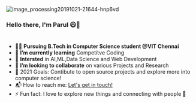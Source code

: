 ![image_processing20191021-21644-hnp6vd](https://user-images.githubusercontent.com/73463780/133124986-1c311136-34ec-4718-b94d-35d2acaa8e1b.gif)
### Hello there, I'm Parul 😃👋 
#
<!--
**parul108/parul108** is a ✨ _special_ ✨ repository because its `README.md` (this file) appears on your GitHub profile.

Here are some ideas to get you started:
-->
* 👩‍🎓 **Pursuing B.Tech in Computer Science student @VIT Chennai**
* 🌱 **I’m currently learning** Competitve Coding
* 🌟 **Intersted** in AI,ML,Data Science and Web Development
* 👯 **I’m looking to collaborate** on various Projects and Research
* 🥅 2021 Goals: Contibute to open source projects and explore more into computer science!
* 📬 How to reach me: [Let's get in touch!](www.linkedin.com/in/parul-mudaliar)
* ⚡ Fun fact: I love to explore new things and connecting with people 🌼
#
